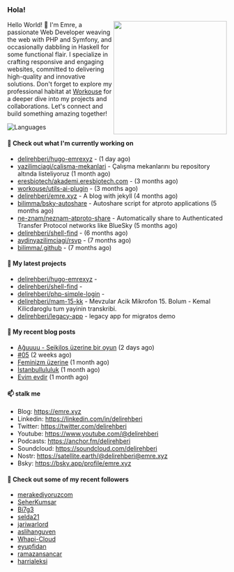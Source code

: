 <h3>Hola!</h3>
 

<img align="right" src="https://media.giphy.com/media/ZE6HYckyroMWwSp11C/giphy-downsized.gif" width="260">

Hello World! 👋 I'm Emre, a passionate Web Developer weaving the web with PHP and Symfony, and occasionally dabbling in Haskell for some functional flair. I specialize in crafting responsive and engaging websites, committed to delivering high-quality and innovative solutions. Don't forget to explore my professional habitat at [Workouse](https://workouse.com) for a deeper dive into my projects and collaborations. Let's connect and build something amazing together!

![Languages](https://github-readme-stats.vercel.app/api/top-langs/?username=delirehberi&layout=compact)

#### 👷 Check out what I'm currently working on

- [delirehberi/hugo-emrexyz](https://github.com/delirehberi/hugo-emrexyz) -  (1 day ago)
- [yazilimciagi/calisma-mekanlari](https://github.com/yazilimciagi/calisma-mekanlari) - Çalışma mekanlarını bu repository altında listeliyoruz (1 month ago)
- [eresbiotech/akademi.eresbiotech.com](https://github.com/eresbiotech/akademi.eresbiotech.com) -  (3 months ago)
- [workouse/utils-ai-plugin](https://github.com/workouse/utils-ai-plugin) -  (3 months ago)
- [delirehberi/emre.xyz](https://github.com/delirehberi/emre.xyz) - A blog with jekyll (4 months ago)
- [bilimma/bsky-autoshare](https://github.com/bilimma/bsky-autoshare) - Autoshare script for atproto applications (5 months ago)
- [ne-znam/neznam-atproto-share](https://github.com/ne-znam/neznam-atproto-share) - Automatically share to Authenticated Transfer Protocol networks like BlueSky (5 months ago)
- [delirehberi/shell-find](https://github.com/delirehberi/shell-find) -  (6 months ago)
- [aydinyazilimciagi/rsvp](https://github.com/aydinyazilimciagi/rsvp) -  (7 months ago)
- [bilimma/.github](https://github.com/bilimma/.github) -  (7 months ago)

#### 🌱 My latest projects

- [delirehberi/hugo-emrexyz](https://github.com/delirehberi/hugo-emrexyz) - 
- [delirehberi/shell-find](https://github.com/delirehberi/shell-find) - 
- [delirehberi/php-simple-login](https://github.com/delirehberi/php-simple-login) - 
- [delirehberi/mam-15-kk](https://github.com/delirehberi/mam-15-kk) - Mevzular Acik Mikrofon 15. Bolum - Kemal Kilicdaroglu tum yayinin transkribi. 
- [delirehberi/legacy-app](https://github.com/delirehberi/legacy-app) - legacy app for migratos demo

#### 📜 My recent blog posts 

- [Ağuuuu - Seikilos üzerine bir oyun](https://emre.xyz/posts/aguuuu/) (2 days ago)
- [#05](https://emre.xyz/til/05/) (2 weeks ago)
- [Feminizm üzerine](https://emre.xyz/posts/feminizm-uzerine/) (1 month ago)
- [İstanbullululuk](https://emre.xyz/posts/istanbullululuk/) (1 month ago)
- [Evim evdir](https://emre.xyz/posts/evim-evdir/) (1 month ago) 

#### 📫 stalk me

- Blog: https://emre.xyz 
- Linkedin: https://linkedin.com/in/delirehberi
- Twitter: https://twitter.com/delirehberi
- Youtube: https://www.youtube.com/@delirehberi
- Podcasts: https://anchor.fm/delirehberi
- Soundcloud: https://soundcloud.com/delirehberi
- Nostr: https://satellite.earth/@delirehberi@emre.xyz
- Bsky: https://bsky.app/profile/emre.xyz


#### 👯 Check out some of my recent followers

- [merakediyoruzcom](https://github.com/merakediyoruzcom)
- [SeherKumsar](https://github.com/SeherKumsar)
- [Bi7g3](https://github.com/Bi7g3)
- [selda21](https://github.com/selda21)
- [jariwarlord](https://github.com/jariwarlord)
- [aslihanguven](https://github.com/aslihanguven)
- [Whapi-Cloud](https://github.com/Whapi-Cloud)
- [eyupfidan](https://github.com/eyupfidan)
- [ramazansancar](https://github.com/ramazansancar)
- [harrialeksi](https://github.com/harrialeksi)



